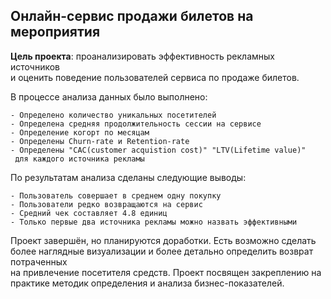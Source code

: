 ## Онлайн-сервис продажи билетов на мероприятия

**Цель проекта**: проанализировать эффективность рекламных источников  
и оценить поведение пользователей сервиса по продаже билетов.

В процессе анализа данных было выполнено:  

	- Определено количество уникальных посетителей
	- Определена средняя продолжительность сессии на сервисе
	- Определение когорт по месяцам
	- Определены Churn-rate и Retention-rate
	- Определены "CAC(customer acquistion cost)" "LTV(Lifetime value)"  
	 для каждого источника рекламы

По результатам анализа сделаны следующие выводы:

	- Пользователь совершает в среднем одну покупку
	- Пользователи редко возвращаются на сервис
	- Средний чек составляет 4.8 единиц
	- Только первые два источника рекламы можно назвать эффективными

Проект завершён, но планируются доработки. Есть возможно сделать более 
наглядные визуализации и более детально определить возврат потраченных  
на привлечение посетителя средств. Проект посвящен закреплению на  
практике методик определения и анализа бизнес-показателей.
